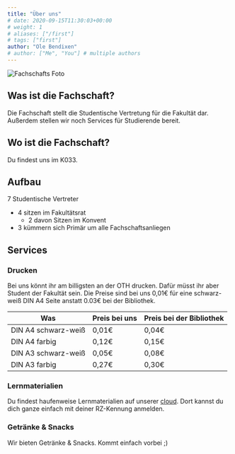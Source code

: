 ```yaml
---
title: "Über uns"
# date: 2020-09-15T11:30:03+00:00
# weight: 1
# aliases: ["/first"]
# tags: ["first"]
author: "Ole Bendixen"
# author: ["Me", "You"] # multiple authors
---
```


![Fachschafts Foto](/images/fs_foto_wise_2024_25.jpg)


## Was ist die Fachschaft?

Die Fachschaft stellt die Studentische Vertretung für die Fakultät dar. Außerdem stellen wir noch Services für Studierende bereit.

## Wo ist die Fachschaft?
Du findest uns im K033.

## Aufbau
7 Studentische Vertreter
- 4 sitzen im Fakultätsrat
  - 2 davon Sitzen im Konvent
- 3 kümmern sich Primär um alle Fachschaftsanliegen

## Services
### Drucken
Bei uns könnt ihr am billigsten an der OTH drucken. Dafür müsst ihr aber Student der Fakultät sein. Die Preise sind bei uns 0,01€ für eine schwarz-weiß DIN A4 Seite anstatt 0.03€ bei der Bibliothek.

| Was | Preis bei uns | Preis bei der Bibliothek |
|-----|---------------|--------------------------|
| DIN A4 schwarz-weiß | 0,01€ | 0,04€ |
| DIN A4 farbig | 0,12€ | 0,15€ |
| DIN A3 schwarz-weiß | 0,05€ | 0,08€ |
| DIN A3 farbig | 0,27€ | 0,30€ |

### Lernmaterialien
Du findest haufenweise Lernmaterialien auf unserer [cloud](https://cloud.fsim-ev.de). Dort kannst du dich ganze einfach mit deiner RZ-Kennung anmelden.

### Getränke & Snacks
Wir bieten Getränke & Snacks. Kommt einfach vorbei ;)

